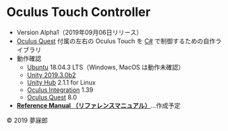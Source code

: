 # Oculus Touch Controller

* Version Alpha1（2019年09月06日リリース）
* [Oculus Quest](https://www.oculus.com/quest/?locale=ja_JP) 付属の左右の Oculus Touch を [C#](https://unity3d.com/jp/learning-c-sharp-in-unity-for-beginners?gq=C%23) で制御するための自作ライブラリ
* 動作確認
    * [Ubuntu](https://www.ubuntulinux.jp/) 18.04.3 LTS（Windows, MacOS は動作未確認）
    * [Unity 2019.3.0b2](https://unity3d.com/jp/unity/beta/2019.3)
    * [Unity Hub](https://forum.unity.com/threads/unity-hub-v2-0-0-release.677485/) 2.1.1 for Linux
    * [Oculus Integration](https://assetstore.unity.com/packages/tools/integration/oculus-integration-82022) 1.39
    * [Oculus Quest](https://www.oculus.com/quest/?locale=ja_JP) 8.0
* [**Reference Manual （リファレンスマニュアル）**]()…作成予定

© 2019 夢寐郎